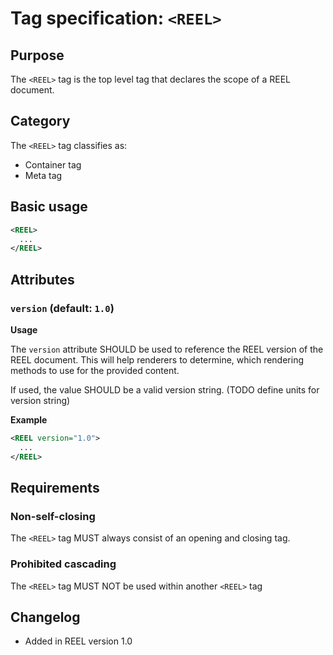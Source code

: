 # Tag specification: `<REEL>`

## Purpose

The `<REEL>` tag is the top level tag that declares the scope of a REEL document.

## Category

The `<REEL>` tag classifies as:
  - Container tag
  - Meta tag

## Basic usage
```xml
<REEL>
  ...
</REEL>
```

## Attributes

### `version` (default: `1.0`)

__Usage__

The `version` attribute SHOULD be used to reference the REEL version of the REEL document. This will help renderers to determine, which rendering methods to use for the provided content.

If used, the value SHOULD be a valid version string. (TODO define units for version string)

__Example__
```xml
<REEL version="1.0">
  ...
</REEL>
```

## Requirements

### Non-self-closing

The `<REEL>` tag MUST always consist of an opening and closing tag.

### Prohibited cascading

The `<REEL>` tag MUST NOT be used within another `<REEL>` tag

## Changelog

- Added in REEL version 1.0
